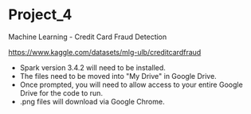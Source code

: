 # Project_4
Machine Learning - Credit Card Fraud Detection

https://www.kaggle.com/datasets/mlg-ulb/creditcardfraud 

- Spark version 3.4.2 will need to be installed.
- The files need to be moved into "My Drive" in Google Drive.
- Once prompted, you will need to allow access to your entire Google Drive for the code to run.
- .png files will download via Google Chrome.
